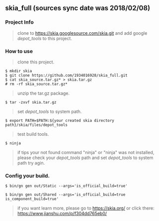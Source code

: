 ## skia_full (sources sync date was 2018/02/08)
### Project Info
> clone to https://skia.googlesource.com/skia.git and add google *depot_tools* to this project.
### How to use
> clone this project.
```
$ mkdir skia
$ git clone https://github.com/1934016928/skia_full.git
$ cat skia_source.tar.gz* > skia.tar.gz
# rm -rf skia_source.tar.gz*
```
> unzip the tar.gz package.
```
$ tar -zxvf skia.tar.gz
```
> set *depot_tools* to system path.
```
$ export PATH=$PATH:${your created skia directory path}/skia/files/depot_tools
```
> test build tools.
```
$ ninja
```
> if tips your not found command "ninja" or "ninja" was not installed, please check your *depot_tools* path and set *depot_tools* to system path try agin.
### Config your build.
```
$ bin/gn gen out/Static --args='is_official_build=true'

$ bin/gn gen out/Shared --args='is_official_build=true is_component_build=true'
```
> if you want learn more, please go to https://skia.org/ or click there: https://www.jianshu.com/p/f304dd765eb0/
